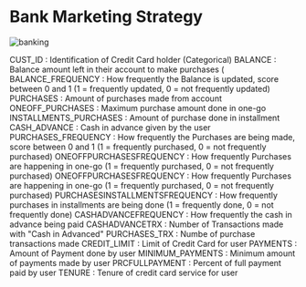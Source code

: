 # Bank Marketing Strategy
![banking](https://user-images.githubusercontent.com/97919969/219498934-7402fc5d-32fd-4a46-a425-6152d24827c3.jpeg)

CUST_ID : Identification of Credit Card holder (Categorical)
BALANCE : Balance amount left in their account to make purchases (
BALANCE_FREQUENCY : How frequently the Balance is updated, score between 0 and 1 (1 = frequently updated, 0 = not frequently updated)
PURCHASES : Amount of purchases made from account
ONEOFF_PURCHASES : Maximum purchase amount done in one-go
INSTALLMENTS_PURCHASES : Amount of purchase done in installment
CASH_ADVANCE : Cash in advance given by the user
PURCHASES_FREQUENCY : How frequently the Purchases are being made, score between 0 and 1 (1 = frequently purchased, 0 = not frequently purchased)
ONEOFFPURCHASESFREQUENCY : How frequently Purchases are happening in one-go (1 = frequently purchased, 0 = not frequently purchased)
ONEOFFPURCHASESFREQUENCY : How frequently Purchases are happening in one-go (1 = frequently purchased, 0 = not frequently purchased)
PURCHASESINSTALLMENTSFREQUENCY : How frequently purchases in installments are being done (1 = frequently done, 0 = not frequently done)
CASHADVANCEFREQUENCY : How frequently the cash in advance being paid
CASHADVANCETRX : Number of Transactions made with "Cash in Advanced"
PURCHASES_TRX : Numbe of purchase transactions made
CREDIT_LIMIT : Limit of Credit Card for user
PAYMENTS : Amount of Payment done by user
MINIMUM_PAYMENTS : Minimum amount of payments made by user
PRCFULLPAYMENT : Percent of full payment paid by user
TENURE : Tenure of credit card service for user

